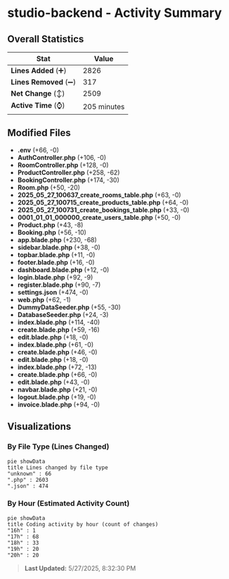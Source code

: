 # studio-backend - Activity Summary 

## Overall Statistics

| Stat                   | Value                                                             |
| ---------------------- | ----------------------------------------------------------------- |
| **Lines Added** (➕)   | 2826                                          |
| **Lines Removed** (➖) | 317                                        |
| **Net Change** (↕)    | 2509                |
| **Active Time** (⌚)   | 205 minutes |


## Modified Files
- **.env** (+66, -0)
- **AuthController.php** (+106, -0)
- **RoomController.php** (+128, -0)
- **ProductController.php** (+258, -62)
- **BookingController.php** (+174, -30)
- **Room.php** (+50, -20)
- **2025_05_27_100637_create_rooms_table.php** (+63, -0)
- **2025_05_27_100715_create_products_table.php** (+64, -0)
- **2025_05_27_100731_create_bookings_table.php** (+33, -0)
- **0001_01_01_000000_create_users_table.php** (+50, -0)
- **Product.php** (+43, -8)
- **Booking.php** (+56, -10)
- **app.blade.php** (+230, -68)
- **sidebar.blade.php** (+38, -0)
- **topbar.blade.php** (+11, -0)
- **footer.blade.php** (+16, -0)
- **dashboard.blade.php** (+12, -0)
- **login.blade.php** (+92, -9)
- **register.blade.php** (+90, -7)
- **settings.json** (+474, -0)
- **web.php** (+62, -1)
- **DummyDataSeeder.php** (+55, -30)
- **DatabaseSeeder.php** (+24, -3)
- **index.blade.php** (+114, -40)
- **create.blade.php** (+59, -16)
- **edit.blade.php** (+18, -0)
- **index.blade.php** (+61, -0)
- **create.blade.php** (+46, -0)
- **edit.blade.php** (+18, -0)
- **index.blade.php** (+72, -13)
- **create.blade.php** (+66, -0)
- **edit.blade.php** (+43, -0)
- **navbar.blade.php** (+21, -0)
- **logout.blade.php** (+19, -0)
- **invoice.blade.php** (+94, -0)

## Visualizations

### By File Type (Lines Changed)

```mermaid
pie showData
title Lines changed by file type
"unknown" : 66
".php" : 2603
".json" : 474
```

### By Hour (Estimated Activity Count)

```mermaid
pie showData
title Coding activity by hour (count of changes)
"16h" : 1
"17h" : 68
"18h" : 33
"19h" : 20
"20h" : 20
```


> **Last Updated:** 5/27/2025, 8:32:30 PM